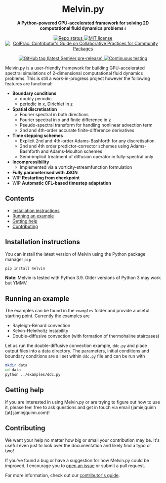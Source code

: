 <!-- Title -->
<h1 align="center">
  Melvin.py
</h1>

<!-- description -->
<p align="center">
  <strong>A Python-powered GPU-accelerated framework for solving 2D computational fluid dynamics problems 💧</strong>
</p>

<!-- Information badges -->
<p align="center">
  <a href="https://www.repostatus.org/#active">
    <img alt="Repo status" src="https://www.repostatus.org/badges/latest/active.svg?style=flat-square" />
  </a>
  <a href="https://mit-license.org">
    <img alt="MIT license" src="https://img.shields.io/badge/License-MIT-blue.svg?style=flat-square">
  </a>
  <!--<a href="https://github.com/jamiejquinn/Melvin.py/discussions">-->
    <!--<img alt="Ask us anything" src="https://img.shields.io/badge/Ask%20us-anything-1abc9c.svg?style=flat-square">-->
  <!--</a>-->
  <a href="https://github.com/SciML/ColPrac">
    <img alt="ColPrac: Contributor's Guide on Collaborative Practices for Community Packages" src="https://img.shields.io/badge/ColPrac-Contributor's%20Guide-blueviolet?style=flat-square">
  </a>
</p>

<!-- Version and documentation badges -->
<p align="center">
  <a href="https://github.com/JamieJQuinn/Melvin.py/releases">
    <img alt="GitHub tag (latest SemVer pre-release)" src="https://img.shields.io/github/v/tag/jamiejquinn/melvin.py?include_prereleases&label=latest%20version&logo=github&sort=semver&style=flat-square">
  </a>
    <a href="https://github.com/JamieJQuinn/Melvin.py/actions/workflows/pytest.yml">
    <img alt="Continuous testing" src="https://github.com/jamiejquinn/melvin.py/actions/workflows/pytest.yml/badge.svg">
  </a>
  <!--<a href="https://clima.github.io/OceananigansDocumentation/stable">-->
    <!--<img alt="Stable documentation" src="https://img.shields.io/badge/documentation-stable%20release-blue?style=flat-square">-->
  <!--</a>-->
  <!--<a href="https://clima.github.io/OceananigansDocumentation/dev">-->
    <!--<img alt="Development documentation" src="https://img.shields.io/badge/documentation-in%20development-orange?style=flat-square">-->
  <!--</a>-->
</p>

Melvin.py is a user-friendly framework for building GPU-accelerated spectral simulations of 2-dimensional computational fluid dynamics problems. This is still a work-in-progress project however the following features are functional:

- **Boundary conditions**
  - doubly periodic 
  - periodic in x, Dirichlet in z
- **Spatial discretisation**
  - Fourier spectral in both directions
  - Fourier spectral in x and finite difference in z
  - Pseudo-spectral transform for handling nonlinear advection term
  - 2nd and 4th-order accurate finite-difference derivatives
- **Time stepping schemes**
  - Explicit 2nd and 4th-order Adams-Bashforth for any discretisation
  - 2nd and 4th order predictor-corrector schemes using Adams-Bashforth and Adams-Moulton schemes
  - Semi-implicit treatment of diffusion operator in fully-spectral only
- **Incompressibility**
  - Implemented via a vorticity-streamfunction formulation
- **Fully parameterised with JSON**
- WIP **Restarting from checkpoint**
- WIP **Automatic CFL-based timestep adaptation**

## Contents

* [Installation instructions](#installation-instructions)
* [Running an example](#running-an-example)
* [Getting help](#getting-help)
* [Contributing](#contributing)

## Installation instructions

You can install the latest version of Melvin using the Python package manager `pip`

```bash
pip install melvin
```

**Note**: Melvin is tested with Python 3.9. Older versions of Python 3 may work but YMMV.

## Running an example

The examples can be found in the `examples` folder and provide a useful starting point. Currently the examples are

- Rayleigh-Bénard convection
- Kelvin-Helmholtz instability
- Double-diffusive convection (with formation of thermohaline staircases)

Let us run the double-diffusive convection example, `ddc.py` and place output files into a data directory. The parameters, initial conditions and boundary conditions are all set within `ddc.py` file and can be run with

```bash
mkdir data
cd data
python ../examples/ddc.py
```

## Getting help

If you are interested in using Melvin.py or are trying to figure out how to use it, please feel free to ask questions and get in touch via email (jamiejquinn [at] jamiejquinn.com)!

## Contributing

We want your help no matter how big or small your contribution may be. It's useful even just to look over the documentation and likely find a typo or two!

If you've found a bug or have a suggestion for how Melvin.py could be improved, I encourage you to [open an issue](https://github.com/jamiejquinn/melvin.py/issues/new) or submit a pull request.

For more information, check out our [contributor's guide](https://github.com/jamiejquinn/melvin.py/blob/master/CONTRIBUTING.md).
